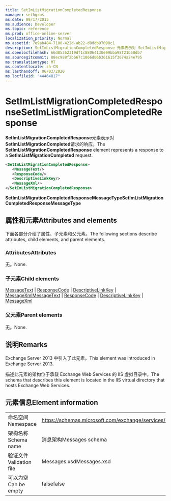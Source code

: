```yaml
---
title: SetImListMigrationCompletedResponse
manager: sethgros
ms.date: 09/17/2015
ms.audience: Developer
ms.topic: reference
ms.prod: office-online-server
localization_priority: Normal
ms.assetid: 7e9ab484-7100-422d-ab22-d8ddb97098c1
description: SetImListMigrationCompletedResponse 元素表示对 SetImListMigrationCompleted 请求的响应。
ms.openlocfilehash: 66d85362319df1c88064130e99bba98f21b50db7
ms.sourcegitcommit: 88ec988f2bb67c1866d06b361615f3674a24e795
ms.translationtype: MT
ms.contentlocale: zh-CN
ms.lasthandoff: 06/03/2020
ms.locfileid: "44464817"
---
```

# <a name="setimlistmigrationcompletedresponse"></a><span data-ttu-id="57864-103">SetImListMigrationCompletedResponse</span><span class="sxs-lookup"><span data-stu-id="57864-103">SetImListMigrationCompletedResponse</span></span>

<span data-ttu-id="57864-104">**SetImListMigrationCompletedResponse**元素表示对**SetImListMigrationCompleted**请求的响应。</span><span class="sxs-lookup"><span data-stu-id="57864-104">The **SetImListMigrationCompletedResponse** element represents a response to a **SetImListMigrationCompleted** request.</span></span> 
  
```XML
<SetImListMigrationCompletedResponse>
   <MessageText/>
   <ResponseCode/>
   <DescriptiveLinkKey/>
   <MessageXml/>
</SetImListMigrationCompletedResponse>
```

 <span data-ttu-id="57864-105">**SetImListMigrationCompletedResponseMessageType**</span><span class="sxs-lookup"><span data-stu-id="57864-105">**SetImListMigrationCompletedResponseMessageType**</span></span>
## <a name="attributes-and-elements"></a><span data-ttu-id="57864-106">属性和元素</span><span class="sxs-lookup"><span data-stu-id="57864-106">Attributes and elements</span></span>

<span data-ttu-id="57864-107">下面各部分介绍了属性、子元素和父元素。</span><span class="sxs-lookup"><span data-stu-id="57864-107">The following sections describe attributes, child elements, and parent elements.</span></span>
  
### <a name="attributes"></a><span data-ttu-id="57864-108">Attributes</span><span class="sxs-lookup"><span data-stu-id="57864-108">Attributes</span></span>

<span data-ttu-id="57864-109">无。</span><span class="sxs-lookup"><span data-stu-id="57864-109">None.</span></span>
  
### <a name="child-elements"></a><span data-ttu-id="57864-110">子元素</span><span class="sxs-lookup"><span data-stu-id="57864-110">Child elements</span></span>

<span data-ttu-id="57864-111">[MessageText](messagetext.md)  | [ResponseCode](responsecode.md)  | [DescriptiveLinkKey](descriptivelinkkey.md)  | [MessageXml](messagexml.md)</span><span class="sxs-lookup"><span data-stu-id="57864-111">[MessageText](messagetext.md) | [ResponseCode](responsecode.md) | [DescriptiveLinkKey](descriptivelinkkey.md) | [MessageXml](messagexml.md)</span></span>
  
### <a name="parent-elements"></a><span data-ttu-id="57864-112">父元素</span><span class="sxs-lookup"><span data-stu-id="57864-112">Parent elements</span></span>

<span data-ttu-id="57864-113">无。</span><span class="sxs-lookup"><span data-stu-id="57864-113">None.</span></span>
  
## <a name="remarks"></a><span data-ttu-id="57864-114">说明</span><span class="sxs-lookup"><span data-stu-id="57864-114">Remarks</span></span>

<span data-ttu-id="57864-115">Exchange Server 2013 中引入了此元素。</span><span class="sxs-lookup"><span data-stu-id="57864-115">This element was introduced in Exchange Server 2013.</span></span>
  
<span data-ttu-id="57864-116">描述此元素的架构位于承载 Exchange Web Services 的 IIS 虚拟目录中。</span><span class="sxs-lookup"><span data-stu-id="57864-116">The schema that describes this element is located in the IIS virtual directory that hosts Exchange Web Services.</span></span>
  
## <a name="element-information"></a><span data-ttu-id="57864-117">元素信息</span><span class="sxs-lookup"><span data-stu-id="57864-117">Element information</span></span>

|||
|:-----|:-----|
|<span data-ttu-id="57864-118">命名空间</span><span class="sxs-lookup"><span data-stu-id="57864-118">Namespace</span></span>  <br/> |https://schemas.microsoft.com/exchange/services/2006/messages  <br/> |
|<span data-ttu-id="57864-119">架构名称</span><span class="sxs-lookup"><span data-stu-id="57864-119">Schema name</span></span>  <br/> |<span data-ttu-id="57864-120">消息架构</span><span class="sxs-lookup"><span data-stu-id="57864-120">Messages schema</span></span>  <br/> |
|<span data-ttu-id="57864-121">验证文件</span><span class="sxs-lookup"><span data-stu-id="57864-121">Validation file</span></span>  <br/> |<span data-ttu-id="57864-122">Messages.xsd</span><span class="sxs-lookup"><span data-stu-id="57864-122">Messages.xsd</span></span>  <br/> |
|<span data-ttu-id="57864-123">可以为空</span><span class="sxs-lookup"><span data-stu-id="57864-123">Can be empty</span></span>  <br/> |<span data-ttu-id="57864-124">false</span><span class="sxs-lookup"><span data-stu-id="57864-124">false</span></span>  <br/> |
   

